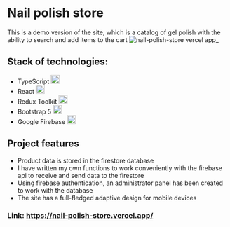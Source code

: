 # Nail polish store

This is a demo version of the site, which is a catalog of gel polish with the ability to search and add items to the cart
![nail-polish-store vercel app_](https://github.com/user-attachments/assets/c2029713-7ed9-40c4-859b-4b2f68a04bfa)

## Stack of technologies:

-   TypeScript <img src="https://cdn.jsdelivr.net/gh/devicons/devicon@latest/icons/typescript/typescript-original.svg" height='20px' width='20px' />
-   React <img src="https://cdn.jsdelivr.net/gh/devicons/devicon@latest/icons/react/react-original-wordmark.svg" height='20px' width='20px'/>
-   Redux Toolkit <img src="https://cdn.jsdelivr.net/gh/devicons/devicon@latest/icons/redux/redux-original.svg" height='20px' width='20px' />
-   Bootstrap 5 <img src="https://cdn.jsdelivr.net/gh/devicons/devicon@latest/icons/bootstrap/bootstrap-original-wordmark.svg" height='20px' width='20px' />
-   Google Firebase <img src="https://cdn.jsdelivr.net/gh/devicons/devicon@latest/icons/firebase/firebase-original.svg" height='20px' width='20px' />

## Project features

-   Product data is stored in the firestore database
-   I have written my own functions to work conveniently with the firebase api to receive and send data to the firestore
-   Using firebase authentication, an administrator panel has been created to work with the database
-   The site has a full-fledged adaptive design for mobile devices

### Link: https://nail-polish-store.vercel.app/
